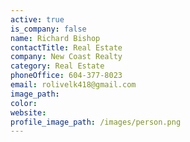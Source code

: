 ```yaml
---
active: true
is_company: false
name: Richard Bishop
contactTitle: Real Estate
company: New Coast Realty
category: Real Estate
phoneOffice: 604-377-8023
email: rolivelk418@gmail.com
image_path:
color:
website:
profile_image_path: /images/person.png
---
```

